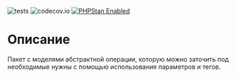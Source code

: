 ![tests](https://github.com/jeyroik/extas-operations/workflows/PHP%20Composer/badge.svg?branch=master&event=push)
![codecov.io](https://codecov.io/gh/jeyroik/extas-operations/coverage.svg?branch=master)
<a href="https://github.com/phpstan/phpstan"><img src="https://img.shields.io/badge/PHPStan-enabled-brightgreen.svg?style=flat" alt="PHPStan Enabled"></a> 

# Описание

Пакет с моделями абстрактной операции, которую можно заточить под необходимые нужны с помощью использования параметров и тегов.
